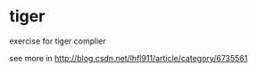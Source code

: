 # tiger
exercise for tiger complier

see more in http://blog.csdn.net/lhfl911/article/category/6735561
